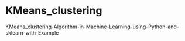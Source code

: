 # KMeans_clustering
KMeans_clustering-Algorithm-in-Machine-Learning-using-Python-and-sklearn-with-Example
